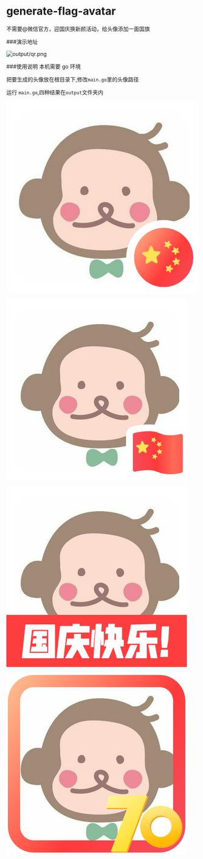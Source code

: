 # generate-flag-avatar
不需要@微信官方，迎国庆换新颜活动，给头像添加一面国旗

###演示地址

![output/qr.png](/output/qr.png)

###使用说明
本机需要 go 环境

把要生成的头像放在根目录下,修改`main.go`里的头像路径

运行 `main.go`,四种结果在`output`文件夹内

![utput/flag_avatar1.png](/output/flag_avatar1.png)

![utput/flag_avatar2.png](/output/flag_avatar2.png)

![utput/flag_avatar3.png](/output/flag_avatar3.png)

![utput/flag_avatar4.png](/output/flag_avatar4.png)
